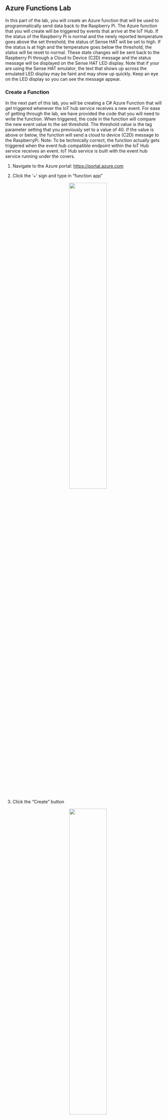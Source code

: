 ## Azure Functions Lab

In this part of the lab, you will create an Azure function that will be used to programmatically send data back to the Raspberry Pi. The Azure function that you will create will be triggered by events that arrive at the IoT Hub. If the status of the Raspberry Pi is normal and the newly reported temperature goes above the set threshold, the status of Sense HAT will be set to high. If the status is at high and the temperature goes below the threshold, the status will be reset to normal. These state changes will be sent back to the Raspberry Pi through a Cloud to Device (C2D) message and the status message will be displayed on the Sense HAT LED display. 
Note that if your are using the Sense HAT emulator, the text that shows up across the emulated LED display may be faint and may show up quickly. Keep an eye on the LED display so you can see the message appear. 

### Create a Function

In the next part of this lab, you will be creating a C# Azure Function that will get triggered whenever the IoT hub service receives a new event. 
For ease of getting through the lab, we have provided the code that you will need to write the function. When triggered, the code in the function will compare the new event value to the set threshold. The threshold value is the tag parameter setting that you previously set to a value of 40. If the value is above or below, the function will send a cloud to device (C2D) message to the RaspberryPi. Note: To be technically correct, the function actually gets triggered when the event hub compatible endpoint within the IoT Hub service receives an event. IoT Hub service is built with the event hub service running under the covers.
1. Navigate to the Azure portal: https://portal.azure.com 
2. Click the ‘+’ sign and type in “function app” 
    <p align="center">
    <img src="/HOL/IOTHubPiHackathon/images/CreateFunction1.jpg" width="50%" height="50%" />
    </p> 
 3.	Click the “Create” button <br> 
    <p align="center">
    <img src="/HOL/IOTHubPiHackathon/images/CreateFunction2.jpg" width="50%" height="50%" />
    </p> 

4.	Fill out the required values to create a function <br>
  - Provide the function app a name (eg. functionC2DHoL)
  - Select your Azure subscription
  - Select your existing subscription that you are using for the hands on lab
  - Select "Windows" for the OS
  - For hosting plan, select “consumption plan”
  - For location, choose the closest data centre (eg. East US)
  - For Runtime stack, choose ".NET"
  - For storage, select “create new” and provide a name for the storage
  - You can leave Application Insights turned off
  - Click “Create” <br>
      <p align="center">
    <img src="/HOL/IOTHubPiHackathon/images/CreateFunction3.jpg" width="30%" height="30%" />
    </p> 
5. Once the Function app is created, click the function (the function icon is the one in the shape of a lightning bolt)
1. On the day this lab was updated, the default version of Azure Functions that gets provisioned is V2 which is in preview. For the labs, we want to use generally available (GA) services so that any changes made to preview code in the backend does not affect the lab material. As such, we will need to revert the default version of Azure Functions to V1 using the following steps. 
  - Click the newly created Azure Function.
  - Click the "Platform features" tab. 
  - Click "Function app settings" 
    <p align="center">
    <img src="/HOL/IOTHubPiHackathon/images/ChangeVersion.jpg" />
    </p> 
  - Under the "Runtime version" heading, click the "~1" button
    <p align="center">
    <img src="/HOL/IOTHubPiHackathon/images/ChangeVersion2.jpg" />
    </p> 
6. Click the ‘+’ sign beside the “Functions” node in the hierarchy tree
    <p align="center">
    <img src="/HOL/IOTHubPiHackathon/images/CreateFunction4.jpg" />
    </p> 
7. Click on “Custom Function”
    <p align="center">
    <img src="/HOL/IOTHubPiHackathon/images/CustomFunction.JPG" width="50%" height="50%" />
    </p> 
8. Scroll down and choose the “Event Hub trigger”. 
    <p align="center">
    <img src="/HOL/IOTHubPiHackathon/images/eventHubTrigger.JPG" width="50%" height="50%" />
    </p> 
9. Input all the values to create your new IoT Hub based function.
  - Choose "C#" as the language
  - Enter a name for your new function in the “Name:” field. eg. MessageTriggerFunction
  - click "new"
    <p align="center">
    <img src="/HOL/IOTHubPiHackathon/images/newFunction1.JPG" width="50%" height="50%" />
    </p>   
  - In the _Connection_ pop-up, click the "IoT Hub" button and select the IoT Hub that you provisioned. The _Endpoint_ should be "Events (built-in endpoint)". Click "Select"
    <p align="center">
    <img src="/HOL/IOTHubPiHackathon/images/functionConnection.JPG" width="50%" height="50%" />
    </p> 
    - You should be brought back to the _New Function_ blade and the _Event Hub connection_ and _Event Hub consumer group_ (leave it at _$Default_) fields should be auto-filled. 
    You will need to type in the _Event Hub name_. The name is a substring of the connection string (see highlighted substring in the screenshot). Paste this value into the _Event Hub name_ field and click the "Create" button. 
    <p align="center">
    <img src="/HOL/IOTHubPiHackathon/images/createNewFunction.JPG" width="50%" height="50%" />
    </p>     
10.	The template for your new Event Hub trigger is now created! 
12.	You will now configure the required libraries that will be needed for the new function created. 
  - Expand the “Logs” view at the bottom of the page
  - Click on “View Files”	

![Expand Function views](/HOL/IOTHubPiHackathon/images/functionViews.jpg)

  - Click on “+ Add” under the "View files" tab. 
  - Enter “project.json” <br />
![Add project file](/HOL/IOTHubPiHackathon/images/addProject.jpg)

  - Copy the text from [project.json](/HOL/IOTHubPiHackathon/AzureFunction/project.json) file in the github repo to the new json file you created.
  - Click "Save". 
    <p align="center">
    <img src="/HOL/IOTHubPiHackathon/images/projectSave.jpg" width="50%" height="50%" />
    </p>    
13.	Now add the main source code that will used within the function
  - Copy the text from [Function.txt](/HOL/IOTHubPiHackathon/AzureFunction/AzureFunction.txt) in the github repo to the "run.csx" file. 
  - In the run.csx file, find the CONNECTION_STRING variable and set the value to the IoT Hub Primary Key Connection String obtained in an earlier lab.
  - Click “Save and run” to run the function

   <p align="center">
    <img src="/HOL/IOTHubPiHackathon/images/runFunction.jpg" />
    </p>

## Trying it out

You will now attempt to trigger the function and have the function send a message back to the Sense HAT. 
If you recall in lab 2, you created a tag parameter called tags.HighTemperatureLimit and set it to 40. This is the threshold that will determine when the status of the Sense HAT will change to Hot (if temperature is above the limit) or to Normal (when the temperature drops below the limit). When the status changes, the state (hot or normal) will appear on the Sense HAT display LEDs. 

1. If your python script is no longer running on the Raspberry Pi, start it back up using the command ```python SenseHat_IoTHub_Http_Lab_Key.py```
2. Try to get the temperature of the Sense HAT above the threshold value (if set to the instructed value, you should be trying to get the temperature above 40C)

If you are having difficulties getting the temperature on your physical Sense HAT over the threshold, you can do one of the following:
- Lower the threshold in the device twin for the RaspberryPi device. You can do this in the preconfigured solution portal (see steps in lab 2 to determine how to change the HighTemperatureLimit) 
- Update your Python script to use the Sense Hat emulator instead of the physical board. Using the Sense HAT emulator will allow you to virtually control the temperature (and other properties)

[Back to Main HOL Instructions](/HOL/IOTHubPiHackathon/README.md)
